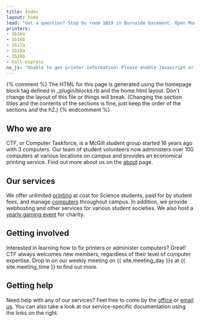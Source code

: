 ```yaml
---
title: Index
layout: home
lead: "Got a question? Stop by room 1B19 in Burnside basement. Open Monday-Friday, 9am-5pm, fall and winter."
printers:
- 1b16a
- 1b16b
- 1b17a
- 1b18a
- 1b18b
- hall-express
no_js: "Unable to get printer information! Please enable Javascript or use another browser."
---
```


{% comment %}
The HTML for this page is generated using the homepage block tag defined in _plugin/blocks.rb and the home.html layout. Don't change the layout of this file or things will break. (Changing the section titles and the contents of the sections is fine, just keep the order of the sections and the h2.)
{% endcomment %}

Who we are
----------

CTF, or Computer Taskforce, is a McGill student group started 16 years ago with 3 computers. Our team of student volunteers now administers over 100 computers at various locations on campus and provides an economical printing service. Find out more about us on the [about](about.html) page.

Our services
------------

We offer unlimited [printing](printing.html) at cost for Science students, paid for by student fees, and manage [computers](computers.html) throughout campus. In addition, we provide webhosting and other services for various student societies. We also host a [yearly gaming event](events.html) for charity.

Getting involved
----------------

Interested in learning how to fix printers or administer computers? Great! CTF always welcomes new members, regardless of their level of computer expertise. Drop in on our weekly meeting on {{ site.meeting_day }}s at {{ site.meeting_time }} to find out more.

Getting help
------------

Need help with any of our services? Feel free to come by the [office](office.html) or [email us](contact.html). You can also take a look at our service-specific documentation using the links on the right.
